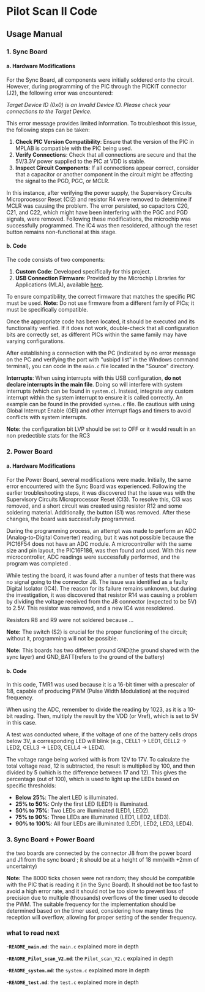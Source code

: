# Pilot Scan II Code

## Usage Manual

### 1. Sync Board

#### a. Hardware Modifications

For the Sync Board, all components were initially soldered onto the circuit. However, during programming of the PIC through the PICKIT connector (J2), the following error was encountered: 

*Target Device ID (0x0) is an Invalid Device ID. Please check your connections to the Target Device.*

This error message provides limited information. To troubleshoot this issue, the following steps can be taken:

1. **Check PIC Version Compatibility**: Ensure that the version of the PIC in MPLAB is compatible with the PIC being used.
2. **Verify Connections**: Check that all connections are secure and that the 5V/3.3V power supplied to the PIC at VDD is stable.
3. **Inspect Circuit Components**: If all connections appear correct, consider that a capacitor or another component in the circuit might be affecting the signal to the PGD, PGC, or MCLR. 

In this instance, after verifying the power supply, the Supervisory Circuits Microprocessor Reset (CI2) and resistor R4 were removed to determine if MCLR was causing the problem. The error persisted, so capacitors C20, C21, and C22, which might have been interfering with the PGC and PGD signals, were removed. Following these modifications, the microchip was successfully programmed. The IC4 was then resoldered, although the reset button remains non-functional at this stage.

#### b. Code

The code consists of two components:

1. **Custom Code**: Developed specifically for this project.
2. **USB Connection Firmware**: Provided by the Microchip Libraries for Applications (MLA), available [here](https://www.microchip.com/en-us/tools-resources/develop/libraries/microchip-libraries-for-applications).

To ensure compatibility, the correct firmware that matches the specific PIC must be used. **Note:** Do not use firmware from a different family of PICs; it must be specifically compatible.

Once the appropriate code has been located, it should be executed and its functionality verified. If it does not work, double-check that all configuration bits are correctly set, as different PICs within the same family may have varying configurations.

After establishing a connection with the PC (indicated by no error message on the PC and verifying the port with "usbipd list" in the Windows command terminal), you can code in the `main.c` file located in the "Source" directory.

**Interrupts**: When using interrupts with this USB configuration, **do not declare interrupts in the main file**. Doing so will interfere with system interrupts (which can be found in `system.c`). Instead, integrate any custom interrupt within the system interrupt to ensure it is called correctly. An example can be found in the provided `system.c` file. Be cautious with using Global Interrupt Enable (GEI) and other interrupt flags and timers to avoid conflicts with system interrupts.

**Note:** the configuration bit LVP should be set to OFF or it would result in an non predectible stats for the RC3

### 2. Power Board

#### a. Hardware Modifications

For the Power Board, several modifications were made. Initially, the same error encountered with the Sync Board was experienced. Following the earlier troubleshooting steps, it was discovered that the issue was with the Supervisory Circuits Microprocessor Reset (CI3). To resolve this, CI3 was removed, and a short circuit was created using resistor R12 and some soldering material. Additionally, the button (S1) was removed. After these changes, the board was successfully programmed.

During the programming process, an attempt was made to perform an ADC (Analog-to-Digital Converter) reading, but it was not possible because the PIC16F54 does not have an ADC module. A microcontroller with the same size and pin layout, the PIC16F186, was then found and used. With this new microcontroller, ADC readings were successfully performed, and the program was completed .

While testing the board, it was found after a number of tests that there was no signal going to the connector J8. The issue was identified as a faulty Digital Isolator (IC4). The reason for its failure remains unknown, but during the investigation, it was discovered that resistor R14 was causing a problem by dividing the voltage received from the J8 connector (expected to be 5V) to 2.5V. This resistor was removed, and a new IC4 was resoldered.

Resistors R8 and R9 were not soldered because ...

**Note:** The switch (S2) is crucial for the proper functioning of the circuit; without it, programming will not be possible.

**Note:** This boards has two different ground GND(the ground shared with the sync layer) and GND_BATT(refers to the ground of the battery)

#### b. Code

In this code, TMR1 was used because it is a 16-bit timer with a prescaler of 1:8, capable of producing PWM (Pulse Width Modulation) at the required frequency.

When using the ADC, remember to divide the reading by 1023, as it is a 10-bit reading. Then, multiply the result by the VDD (or Vref), which is set to 5V in this case.

A test was conducted where, if the voltage of one of the battery cells drops below 3V, a corresponding LED will blink (e.g., CELL1 → LED1, CELL2 → LED2, CELL3 → LED3, CELL4 → LED4).

The voltage range being worked with is from 12V to 17V. To calculate the total voltage read, 12 is subtracted, the result is multiplied by 100, and then divided by 5 (which is the difference between 17 and 12). This gives the percentage (out of 100), which is used to light up the LEDs based on specific thresholds:

- **Below 25%**: The alert LED is illuminated.
- **25% to 50%**: Only the first LED (LED1) is illuminated.
- **50% to 75%**: Two LEDs are illuminated (LED1, LED2).
- **75% to 90%**: Three LEDs are illuminated (LED1, LED2, LED3).
- **90% to 100%**: All four LEDs are illuminated (LED1, LED2, LED3, LED4).


### 3. Sync Board + Power Board

the two boards are connected by the connector J8 from the power board and J1 from the sync board ; it should be at a height of 18 mm(with +2mm of uncertainty)

**Note:** The 8000 ticks chosen were not random; they should be compatible with the PIC that is reading it (in the Sync Board). It should not be too fast to avoid a high error rate, and it should not be too slow to prevent loss of precision due to multiple (thousands) overflows of the timer used to decode the PWM. The suitable frequency for the implementation should be determined based on the timer used, considering how many times the reception will overflow, allowing for proper setting of the sender frequency.

### what to read next 
-**`README_main.md`**: the `main.c` explained more in depth 


-**`README_Pilot_scan_V2.md`**: the `Pilot_scan_V2.c` explained in depth


-**`README_system.md`**: the `system.c` explained more in depth


-**`README_test.md`**: the `test.c` explained more in depth





